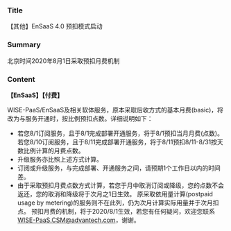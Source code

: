 ### Title

【其他】EnSaaS 4.0 预扣模式启动

### Summary

北京时间2020年8月1日采取预扣月费机制

### Content

**【EnSaaS】【付费】**

​      WISE-PaaS/EnSaaS及相关软体服务，原本采取后收方式的基本月费(basic)，将改为与服务开通时，按比例预扣点数。详细说明如下：
- 若您8/1订阅服务，且于8/1完成部署开通服务，将于8/1预扣当月月费(点数)。若您8/10订阅服务，且于8/11完成部署开通服务，将于8/11预扣8/11-8/31按天数比例计算的月费点数。
- 升级服务亦比照上述方式计算。
- 订阅或升级服务，与完成部署、开通服务之间，请预期1个工作日以内的时间差。
- 由于采取预扣月费点数方式计算，若您于月中取消订阅或降级，您的点数不会返还，您的取消和降级将于次月之1日生效。
原采取依用量计算(postpaid usage by metering)的服务则不在此列，仍为次月计算实际用量并于次月扣点。
预扣月费的机制，将于2020/8/1生效，若您有任何疑问，欢迎您联系 WISE-PaaS.CSM@advantech.com，谢谢。